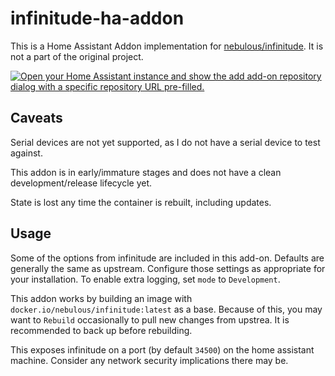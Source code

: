 # infinitude-ha-addon

This is a Home Assistant Addon implementation for [nebulous/infinitude](https://github.com/nebulous/infinitude).
It is not a part of the original project.

[![Open your Home Assistant instance and show the add add-on repository dialog with a specific repository URL pre-filled.](https://my.home-assistant.io/badges/supervisor_add_addon_repository.svg)](https://my.home-assistant.io/redirect/supervisor_add_addon_repository/?repository_url=https%3A%2F%2Fgithub.com%2Fsosheskaz%2Finfinitude-ha-addon)

## Caveats

Serial devices are not yet supported, as I do not have a serial device to test against.

This addon is in early/immature stages and does not have a clean development/release lifecycle yet.

State is lost any time the container is rebuilt, including updates.

## Usage

Some of the options from infinitude are included in this add-on. Defaults are generally the same as
upstream. Configure those settings as appropriate for your installation. To enable extra logging,
set `mode` to `Development`.

This addon works by building an image with `docker.io/nebulous/infinitude:latest` as a base. Because
of this, you may want to `Rebuild` occasionally to pull new changes from upstrea. It is recommended
to back up before rebuilding.

This exposes infinitude on a port (by default `34500`) on the home assistant machine. Consider any
network security implications there may be.
